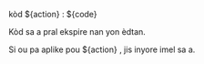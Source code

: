 kòd ${action} : ${code}

Kòd sa a pral ekspire nan yon èdtan.

Si ou pa aplike pou ${action} , jis inyore imel sa a.

